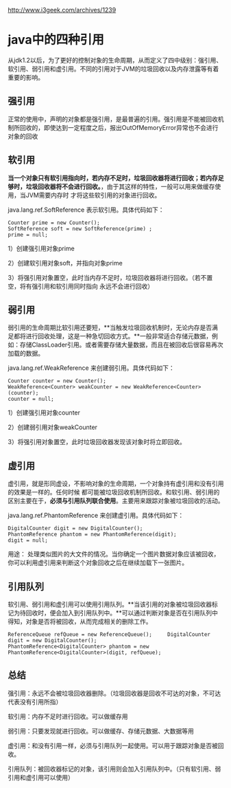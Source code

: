 http://www.i3geek.com/archives/1239

# java中的四种引用

从jdk1.2以后，为了更好的控制对象的生命周期，从而定义了四中级别：强引用、软引用、弱引用和虚引用。不同的引用对于JVM的垃圾回收以及内存泄露等有着重要的影响。

## 强引用

正常的使用中，声明的对象都是强引用，是最普遍的引用。强引用是不能被回收机制所回收的，即使达到一定程度之后，报出OutOfMemoryError异常也不会进行对象的回收

## 软引用

**当一个对象只有软引用指向时，若内存不足时，垃圾回收器将进行回收；若内存足够时，垃圾回收器将不会进行回收。**，由于其这样的特性，一般可以用来做缓存使用，当JVM需要内存时 才将这些软引用的对象进行回收。

java.lang.ref.SoftReference 表示软引用。具体代码如下：

	Counter prime = new Counter(); 
	SoftReference soft = new SoftReference(prime) ; 
	prime = null; 

1）创建强引用对象prime

2）创建软引用对象soft，并指向对象prime

3）将强引用对象置空，此时当内存不足时，垃圾回收器将进行回收。（若不置空，将有强引用和软引用同时指向 永远不会进行回收）

## 弱引用

弱引用的生命周期比软引用还要短，**当触发垃圾回收机制时，无论内存是否满足都将进行回收处理，这是一种急切回收方式。**一般非常适合存储元数据，例如：存储ClassLoader引用。或者需要存储大量数据，而且在被回收后很容易再次加载的数据。

java.lang.ref.WeakReference<class> 来创建弱引用。具体代码如下：

	Counter counter = new Counter(); 
	WeakReference<Counter> weakCounter = new WeakReference<Counter>(counter); 
	counter = null;

1）创建强引用对象counter

2）创建弱引用对象weakCounter

3）将强引用对象置空，此时垃圾回收器发现该对象时将立即回收。

## 虚引用

虚引用，就是形同虚设，不影响对象的生命周期，一个对象持有虚引用和没有引用的效果是一样的。任何时候 都可能被垃圾回收机制所回收。和软引用、弱引用的区别主要在于，**必须与引用队列联合使用**。主要用来跟踪对象被垃圾回收的活动。

java.lang.ref.PhantomReference 来创建虚引用。具体代码如下：

	DigitalCounter digit = new DigitalCounter(); 
	PhantomReference phantom = new PhantomReference(digit); 
	digit = null;

用途：
处理类似图片的大文件的情况。当你确定一个图片数据对象应该被回收，你可以利用虚引用来判断这个对象回收之后在继续加载下一张图片。

## 引用队列

软引用、弱引用和虚引用可以使用引用队列。**当该引用的对象被垃圾回收器标记为待回收时，便会加入到引用队列中。**可以通过判断对象是否在引用队列中得知，对象是否将被回收，从而完成相关的删除工作。

	ReferenceQueue refQueue = new ReferenceQueue(); 	DigitalCounter digit = new DigitalCounter();
	PhantomReference<DigitalCounter> phantom = new PhantomReference<DigitalCounter>(digit, refQueue);

## 总结

强引用：永远不会被垃圾回收器删除。（垃圾回收器是回收不可达的对象，不可达代表没有引用所指）

软引用：内存不足时进行回收。可以做缓存用

弱引用：只要发现就进行回收。可以做缓存、存储元数据、大数据等用

虚引用：和没有引用一样，必须与引用队列一起使用。可以用于跟踪对象是否被回收。

引用队列：被回收器标记的对象，该引用则会加入引用队列中。（只有软引用、弱引用和虚引用可以使用）